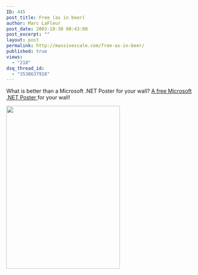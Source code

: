 ```yaml
---
ID: 445
post_title: Free (as in beer)
author: Marc LaFleur
post_date: 2003-10-30 00:43:00
post_excerpt: ""
layout: post
permalink: http://massivescale.com/free-as-in-beer/
published: true
views:
  - "218"
dsq_thread_id:
  - "3538637918"
---
```

<P>What is better than a Microsoft .NET Poster for your wall? <A href="http://www.gr.com/new/dotnetposterreg.asp">A free Microsoft .NET Poster </A>for your wall!</P>
<P><IMG height=430 src="http://www.gr.com/images/netposter.gif" width=300 border=0></P>